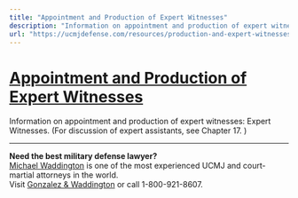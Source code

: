 ```yaml
---
title: "Appointment and Production of Expert Witnesses"
description: "Information on appointment and production of expert witnesses: Expert Witnesses. (For discussion of expert assistants, see Chapter 17. )"
url: "https://ucmjdefense.com/resources/production-and-expert-witnesses/appointment-and-production-of-expert-witnesses.html"
---
```


# [Appointment and Production of Expert Witnesses](https://ucmjdefense.com/resources/production-and-expert-witnesses/appointment-and-production-of-expert-witnesses.html)

Information on appointment and production of expert witnesses: Expert Witnesses. (For discussion of expert assistants, see Chapter 17. )

---

**Need the best military defense lawyer?**  
[Michael Waddington](https://ucmjdefense.com/attorneys/michael-stewart-waddington-partner.html) is one of the most experienced UCMJ and court-martial attorneys in the world.  
Visit [Gonzalez & Waddington](https://ucmjdefense.com) or call 1-800-921-8607.
